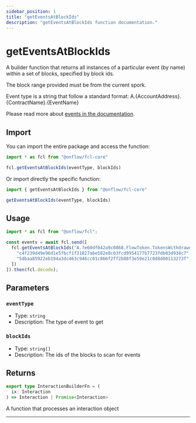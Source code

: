 ```yaml
---
sidebar_position: 1
title: "getEventsAtBlockIds"
description: "getEventsAtBlockIds function documentation."
---
```


<!-- THIS DOCUMENT IS AUTO-GENERATED FROM [onflow/fcl-core/../sdk/src/build/build-get-events-at-block-ids.ts](https://github.com/onflow/fcl-js/tree/master/packages/fcl-core/../sdk/src/build/build-get-events-at-block-ids.ts). DO NOT EDIT MANUALLY -->

# getEventsAtBlockIds

A builder function that returns all instances of a particular event (by name) within a set of blocks, specified by block ids.

The block range provided must be from the current spork.

Event type is a string that follow a standard format: A.\{AccountAddress\}.\{ContractName\}.\{EventName\}

Please read more about [events in the documentation](https://docs.onflow.org/cadence/language/events/).

## Import

You can import the entire package and access the function:

```typescript
import * as fcl from "@onflow/fcl-core"

fcl.getEventsAtBlockIds(eventType, blockIds)
```

Or import directly the specific function:

```typescript
import { getEventsAtBlockIds } from "@onflow/fcl-core"

getEventsAtBlockIds(eventType, blockIds)
```

## Usage

```typescript
import * as fcl from "@onflow/fcl";

const events = await fcl.send([
  fcl.getEventsAtBlockIds("A.7e60df042a9c0868.FlowToken.TokensWithdrawn", [
    "c4f239d49e96d1e5fbcf1f31027a6e582e8c03fcd9954177b7723fdb03d938c7",
    "5dbaa85922eb194a3dc463c946cc01c866f2ff2b88f3e59e21c0d8d00113273f"
  ])
]).then(fcl.decode);
```

## Parameters

### `eventType` 


- Type: `string`
- Description: The type of event to get

### `blockIds` 


- Type: `string[]`
- Description: The ids of the blocks to scan for events


## Returns

```typescript
export type InteractionBuilderFn = (
  ix: Interaction
) => Interaction | Promise<Interaction>
```


A function that processes an interaction object

---